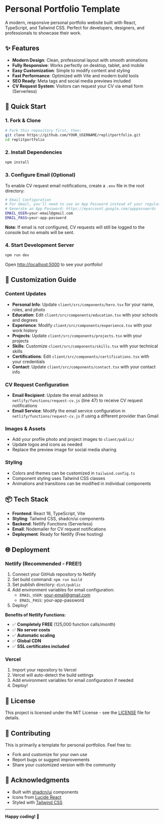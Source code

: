 # Personal Portfolio Template

A modern, responsive personal portfolio website built with React, TypeScript, and Tailwind CSS. Perfect for developers, designers, and professionals to showcase their work.

## ✨ Features

- **Modern Design**: Clean, professional layout with smooth animations
- **Fully Responsive**: Works perfectly on desktop, tablet, and mobile
- **Easy Customization**: Simple to modify content and styling
- **Fast Performance**: Optimized with Vite and modern build tools
- **SEO Ready**: Meta tags and social media previews included
- **CV Request System**: Visitors can request your CV via email form (Serverless)

## 🚀 Quick Start

### 1. Fork & Clone
```bash
# Fork this repository first, then:
git clone https://github.com/YOUR_USERNAME/replitportfolio.git
cd replitportfolio
```

### 2. Install Dependencies
```bash
npm install
```

### 3. Configure Email (Optional)
To enable CV request email notifications, create a `.env` file in the root directory:

```bash
# Email Configuration
# For Gmail, you'll need to use an App Password instead of your regular password
# Generate an App Password: https://myaccount.google.com/apppasswords
EMAIL_USER=your-email@gmail.com
EMAIL_PASS=your-app-password
```

**Note**: If email is not configured, CV requests will still be logged to the console but no emails will be sent.

### 4. Start Development Server
```bash
npm run dev
```

Open [http://localhost:5000](http://localhost:5000) to see your portfolio!

## 🎨 Customization Guide

### Content Updates
- **Personal Info**: Update `client/src/components/hero.tsx` for your name, roles, and photo
- **Education**: Edit `client/src/components/education.tsx` with your schools and degrees
- **Experience**: Modify `client/src/components/experience.tsx` with your work history
- **Projects**: Update `client/src/components/projects.tsx` with your projects
- **Skills**: Customize `client/src/components/skills.tsx` with your technical skills
- **Certifications**: Edit `client/src/components/certifications.tsx` with your credentials
- **Contact**: Update `client/src/components/contact.tsx` with your contact info

### CV Request Configuration
- **Email Recipient**: Update the email address in `netlify/functions/request-cv.js` (line 47) to receive CV request notifications
- **Email Service**: Modify the email service configuration in `netlify/functions/request-cv.js` if using a different provider than Gmail

### Images & Assets
- Add your profile photo and project images to `client/public/`
- Update logos and icons as needed
- Replace the preview image for social media sharing

### Styling
- Colors and themes can be customized in `tailwind.config.ts`
- Component styling uses Tailwind CSS classes
- Animations and transitions can be modified in individual components

## 📦 Tech Stack

- **Frontend**: React 18, TypeScript, Vite
- **Styling**: Tailwind CSS, shadcn/ui components
- **Backend**: Netlify Functions (Serverless)
- **Email**: Nodemailer for CV request notifications
- **Deployment**: Ready for Netlify (Free hosting)

## 🌐 Deployment

### Netlify (Recommended - FREE!)
1. Connect your GitHub repository to Netlify
2. Set build command: `npm run build`
3. Set publish directory: `dist/public`
4. Add environment variables for email configuration:
   - `EMAIL_USER`: your-email@gmail.com
   - `EMAIL_PASS`: your-app-password
5. Deploy!

**Benefits of Netlify Functions:**
- ✅ **Completely FREE** (125,000 function calls/month)
- ✅ **No server costs**
- ✅ **Automatic scaling**
- ✅ **Global CDN**
- ✅ **SSL certificates included**

### Vercel
1. Import your repository to Vercel
2. Vercel will auto-detect the build settings
3. Add environment variables for email configuration if needed
4. Deploy!

## 📝 License

This project is licensed under the MIT License - see the [LICENSE](LICENSE) file for details.

## 🤝 Contributing

This is primarily a template for personal portfolios. Feel free to:
- Fork and customize for your own use
- Report bugs or suggest improvements
- Share your customized version with the community

## 🙏 Acknowledgments

- Built with [shadcn/ui](https://ui.shadcn.com/) components
- Icons from [Lucide React](https://lucide.dev/)
- Styled with [Tailwind CSS](https://tailwindcss.com/)

---

**Happy coding! 🎉** 